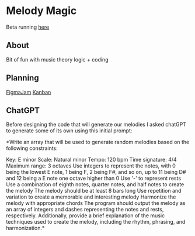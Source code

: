 # Melody Magic

Beta running [here](https://replit.com/@PatrickReynold2/melody-maker#index.js)

## About

Bit of fun with music theory logic + coding

## Planning

[FigmaJam](https://www.figma.com/file/JKGEWwbEvJGJCWcgVe2v46/Melody-maker?node-id=6%3A186&t=UkRzxgxlMuifcw0b-0)
[Kanban](https://github.com/users/PatrickReynoldsCoding/projects/10/views/1)

## ChatGPT

Before designing the code that will generate our melodies I asked chatGPT to generate some of its own using this initial prompt:

\*Write an array that will be used to generate random melodies based on the following constraints:

Key: E minor
Scale: Natural minor
Tempo: 120 bpm
Time signature: 4/4
Maximum range: 3 octaves
Use integers to represent the notes, with 0 being the lowest E note, 1 being F, 2 being F#, and so on, up to 11 being D# and 12 being a E note one octave higher than 0
Use '-' to represent rests
Use a combination of eighth notes, quarter notes, and half notes to create the melody
The melody should be at least 8 bars long
Use repetition and variation to create a memorable and interesting melody
Harmonize the melody with appropriate chords
The program should output the melody as an array of integers and dashes representing the notes and rests, respectively. Additionally, provide a brief explanation of the music techniques used to create the melody, including the rhythm, phrasing, and harmonization.\*
